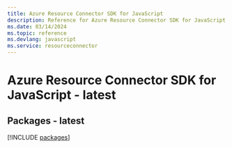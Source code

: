 ```yaml
---
title: Azure Resource Connector SDK for JavaScript
description: Reference for Azure Resource Connector SDK for JavaScript
ms.date: 03/14/2024
ms.topic: reference
ms.devlang: javascript
ms.service: resourceconnector
---
```

# Azure Resource Connector SDK for JavaScript - latest
## Packages - latest
[!INCLUDE [packages](resource-connector-index.md)]